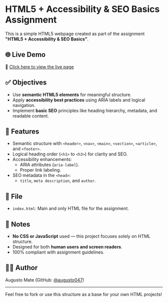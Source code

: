 # HTML5 + Accessibility & SEO Basics Assignment 

This is a simple HTML5 webpage created as part of the assignment **"HTML5 + Accessibility & SEO Basics"**.

## 🌐 Live Demo
🔗 [Click here to view the live page](https://augusto047.github.io/html5-accessibility-seo/)

## ✅ Objectives

- Use **semantic HTML5 elements** for meaningful structure.
- Apply **accessibility best practices** using ARIA labels and logical navigation.
- Implement **basic SEO** principles like heading hierarchy, metadata, and readable content.

## 📂 Features

- Semantic structure with `<header>`, `<nav>`, `<main>`, `<section>`, `<article>`, and `<footer>`.
- Logical heading order (`<h1>` to `<h3>`) for clarity and SEO.
- Accessibility enhancements:
  - ARIA attributes (`aria-label`).
  - Proper link labeling.
- SEO metadata in the `<head>`:
  - `title`, `meta description`, and `author`.

## 📁 File

- `index.html`: Main and only HTML file for the assignment.

## 📌 Notes

- **No CSS or JavaScript** used — this project focuses solely on HTML structure.
- Designed for both **human users and screen readers**.
- 100% compliant with assignment guidelines.

## 👨‍💻 Author

Augusto Mate (GitHub: [@augusto047](https://github.com/augusto047))

---

Feel free to fork or use this structure as a base for your own HTML projects!
